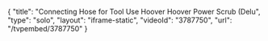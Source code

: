 {
    "title": "Connecting Hose for Tool Use Hoover Hoover Power Scrub (Delu",
    "type": "solo",
    "layout": "iframe-static",
    "videoId": "3787750",
    "url": "\/tvpembed\/3787750"
}